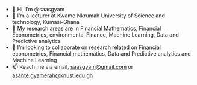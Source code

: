 - 👋 Hi, I’m @saasgyam
- 👀 I’m a lecturer at Kwame Nkrumah University of Science and technology, Kumasi-Ghana
- 🌱 My research areas are in Financial Mathematics, Financial Econometrics, environmental Finance, Machine Learning, Data and Predictive analytics
- 💞️ I’m looking to collaborate on research related on Financial econometrics, Financial mathematics, Data and Predictive analytics and Machine Learning
- 📫 Reach me via email, saasgyam@gmail.com or asante.gyamerah@knust.edu.gh

<!---
saasgyam/saasgyam is a ✨ special ✨ repository because its `README.md` (this file) appears on your GitHub profile.
You can click the Preview link to take a look at your changes.
--->
